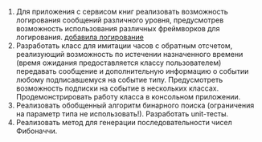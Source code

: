 1. Для приложения с сервисом книг реализовать возможность логирования сообщений различного уровня, предусмотрев возможность использования различных фреймворков для логирования.
[добавила логирование](https://github.com/sleepingCat542/NET.W.2019.Khadasevich/tree/master/NET.W.2019.Khadasevich.08/Task1/NET.W.2019.Khadasevich.Task1/NET.W.2019.Khadasevich.Task1)
2. Разработать класс для имитации часов с обратным отсчетом, реализующий возможность по истечении назначенного времени (время ожидания предоставляется классу пользователем) передавать сообщение и дополнительную информацию о событии любому подписавшемуся на событие типу. Предусмотреть возможность подписки на событие в нескольких классах. Продемонстрировать работу класса в консольном приложении.
3. Реализовать обобщенный алгоритм бинарного поиска (ограничения на параметр типа не использовать!). Разработать unit-тесты.
4. Реализовать метод для генерации  последовательности чисел Фибоначчи. 
